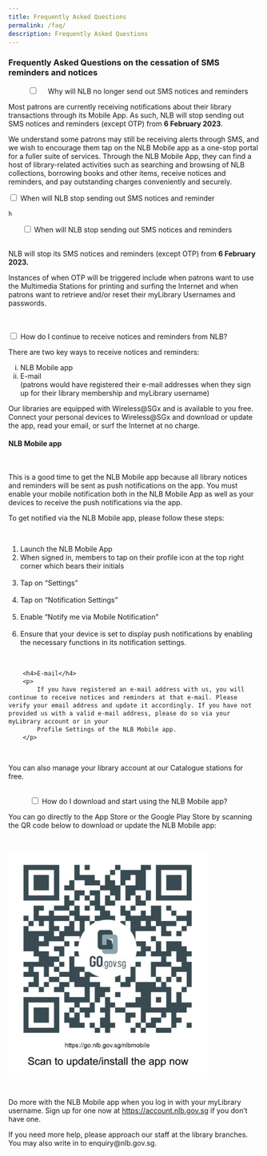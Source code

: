 ```yaml
---
title: Frequently Asked Questions
permalink: /faq/
description: Frequently Asked Questions
---
```

<h3>Frequently Asked Questions on the cessation of SMS reminders and notices</h3>

<div class="new-accordion">          
	<input type="checkbox" id="acc1">
    <label for="acc1">Why will NLB no longer send out SMS notices and reminders</label>
	<div class="new-accordion-content">
		<p>
			Most patrons are currently receiving notifications about their library transactions through its Mobile App. As such, NLB will stop sending out SMS notices and reminders (except OTP) from <strong>6 February 2023</strong>.
		</p>
		<p>
			We understand some patrons may still be receiving alerts through SMS, and we wish to encourage them tap on the NLB Mobile app as a one-stop portal for a fuller suite of services. Through the NLB Mobile App, they can find a host of library-related activities such as searching and browsing of NLB collections, borrowing books and other items, receive notices and reminders, and pay outstanding charges conveniently and securely.
		</p>
	</div>
</div>

<input type="checkbox" name="acc" id="acc2">
        <label for="acc2">When will NLB stop sending out SMS notices and reminder</label>
<div class="new-accordion-content">

	h

<div class="new-accordion">       
		<input type="checkbox" id="acc2">
		<label for="acc2">When will NLB stop sending out SMS notices and reminders</label>
		<div class="new-accordion-content">
        	<p>
				NLB will stop its SMS notices and reminders (except OTP) from <strong>6 February 2023.</strong>
			</p>
			<p>
				Instances of when OTP will be triggered include when patrons want to use the Multimedia Stations for printing and surfing the Internet and when patrons want to retrieve and/or reset their myLibrary Usernames and passwords.
			</p>
   		</div> 
</div>

<div class="new-accordion">
	<input type="checkbox" id="acc3">
	<label for="acc3">How do I continue to receive notices and reminders from NLB?</label>
	<div class="new-accordion-content">
		<p>There are two key ways to receive notices and reminders:</p>
		<ol style="list-style-type:lower-roman">
			<li>NLB Mobile app</li>
			<li>E-mail<br/>
			    (patrons would have registered their e-mail addresses when they sign up for their library membership and myLibrary username)
			</li>	
		</ol>
		<p>Our libraries are equipped with Wireless@SGx and is available to you free. Connect your personal devices to Wireless@SGx and download or update the app, read your email, or surf the Internet at no charge.</p>
		<h4>NLB Mobile app</h4>
        <p>This is a good time to get the NLB Mobile app because all library notices and reminders will be sent as push notifications on the app. You must enable your mobile notification both in the NLB Mobile App as well as your devices to receive the push notifications via the app.</p>
		<p>To get notified via the NLB Mobile app, please follow these steps:</p>
        <ol>
			<li>
				Launch the NLB Mobile App
			</li>
			<li>
				When signed in, members to tap on their profile icon at the top right corner which bears their initials
			</li>
            <li>
				Tap on “Settings”
            </li>
            <li>
				Tap on “Notification Settings”
            </li>
            <li>
				Enable “Notify me via Mobile Notification”
            </li>
            <li>
				Ensure that your device is set to display push notifications by enabling the necessary functions in its notification settings.
			</li>
		</ol>            

		<h4>E-mail</h4>
		<p>
			If you have registered an e-mail address with us, you will continue to receive notices and reminders at that e-mail. Please verify your email address and update it accordingly. If you have not provided us with a valid e-mail address, please do so via your myLibrary account or in your 
			Profile Settings of the NLB Mobile app.
		</p>
            
		<p>You can also manage your library account at our Catalogue stations for free.</p>
	</div>
</div> 

<div class="new-accordion">          
	<input type="checkbox" id="acc4">
	<label for="acc4">How do I download and start using the NLB Mobile app?</label>
	<div class="new-accordion-content">
		<p>
			You can go directly to the App Store or the Google Play Store by scanning the QR code below to download or update the NLB Mobile app:
		</p>
        <p>
			<div style="max-width: 400px">
				<img src="/images/QR code FAQ.jpg" alt="QRcode FAQ" />
			</div>
		</p>
        <p>
			Do more with the NLB Mobile app when you log in with your myLibrary username. Sign up for one now at <a href="https://account.nlb.gov.sg">https://account.nlb.gov.sg</a> if you don’t have one.
		</p>
		<p>
			If you need more help, please approach our staff at the library branches. You may also write in to enquiry@nlb.gov.sg. 
		</p>
 	</div>
</div>